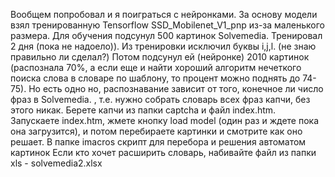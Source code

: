 Вообщем попробовал и я поиграться с нейронками. За основу модели взял тренированную Tensorflow SSD_Mobilenet_V1_pnp из-за маленького размера.
Для обучения подсунул 500 картинок Solvemedia. Тренировал 2 дня (пока не надоело)). Из тренировки исключил буквы i,j,l. (не знаю правильно ли сделал?)
Потом подсунул ей (нейронке) 2010 картинок (распознала 70%, а если еще и найти хороший алгоритм нечеткого поиска слова в словаре по шаблону, то процент можно поднять до 74-75).
Но есть одно но, распознавание зависит от того, конечное ли число фраз в Solvemedia. , т.е. нужно собрать словарь всех фраз капчи, без этого никак.
Берете капчи из папки captcha и файл index.htm.
Запускаете index.htm, жмете кнопку load model (один раз и ждете пока она загрузится), и потом перебираете картинки и смотрите как оно решает.
В папке imacros скрипт для перебора и решения автоматом картинок
Если кто хочет расширить словарь, набивайте файл из папки  xls - solvemedia2.xlsx

